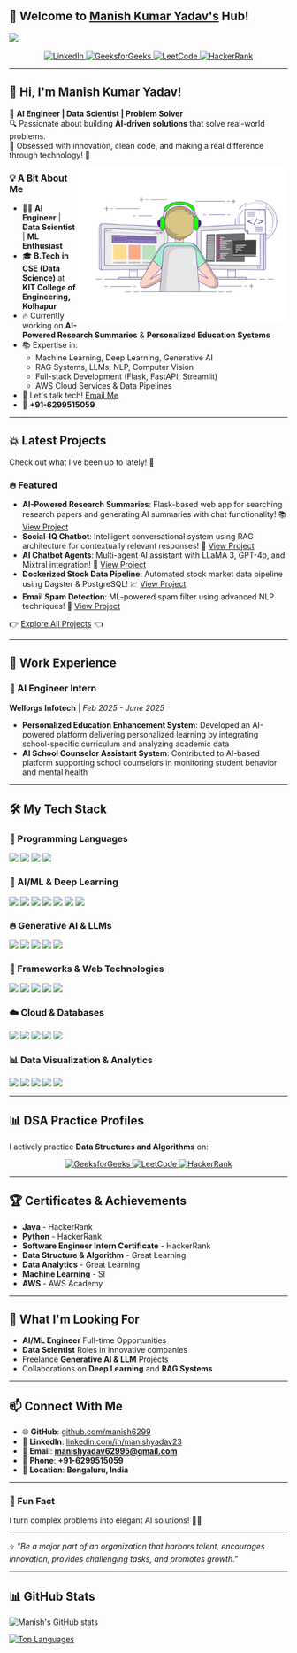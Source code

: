 ## 🚀 Welcome to [Manish Kumar Yadav's](https://manishkumaryadav.netlify.app/) Hub!  
<a href="https://github.com/manish6299"><img src="https://media.giphy.com/media/hvRJCLFzcasrR4ia7z/giphy.gif" width="25px"></a>

<div align="center">
  <a href="https://www.linkedin.com/in/manishyadav23/" target="_blank">
    <img src="https://img.shields.io/badge/LinkedIn-0A66C2?style=for-the-badge&logo=linkedin&logoColor=white" alt="LinkedIn">
  </a>
  <a href="https://www.geeksforgeeks.org/user/manishyadav6299/" target="_blank">
    <img src="https://img.shields.io/badge/GeeksforGeeks-00C851?style=for-the-badge&logo=geeksforgeeks&logoColor=white" alt="GeeksforGeeks">
  </a>
  <a href="https://leetcode.com/u/manishyadav6299/" target="_blank">
    <img src="https://img.shields.io/badge/LeetCode-FFA116?style=for-the-badge&logo=leetcode&logoColor=white" alt="LeetCode">
  </a>
  <a href="https://www.hackerrank.com/profile/manishyadav6299" target="_blank">
    <img src="https://img.shields.io/badge/HackerRank-2EC866?style=for-the-badge&logo=hackerrank&logoColor=white" alt="HackerRank">
  </a>
</div>

---

## 👋 Hi, I'm Manish Kumar Yadav!  
🚀 **AI Engineer | Data Scientist | Problem Solver**  
🔍 Passionate about building **AI-driven solutions** that solve real-world problems.  
🎯 Obsessed with innovation, clean code, and making a real difference through technology! 🚀  

<img align="right" alt="GIF" src="https://github.com/Keshav-Kant/Keshav-Kant/blob/master/coding.gif?raw=true" width="380" height="280" />

### 💡 A Bit About Me
- 👨‍💻 **AI Engineer** | **Data Scientist** | **ML Enthusiast**  
- 🎓 **B.Tech in CSE (Data Science)** at **KIT College of Engineering, Kolhapur**  
- 🔥 Currently working on **AI-Powered Research Summaries** & **Personalized Education Systems**  
- 📚 Expertise in:  
  - Machine Learning, Deep Learning, Generative AI  
  - RAG Systems, LLMs, NLP, Computer Vision  
  - Full-stack Development (Flask, FastAPI, Streamlit)  
  - AWS Cloud Services & Data Pipelines  
- 💌 Let's talk tech! [Email Me](mailto:manishyadav62995@gmail.com)  
- 📱 **+91-6299515059**  

---

## 💥 Latest Projects  
Check out what I've been up to lately! 🚀

### 🔥 Featured

- **AI-Powered Research Summaries**: Flask-based web app for searching research papers and generating AI summaries with chat functionality! 📚 [View Project](https://github.com/manish6299/AI-Powered-Research-Summaries)
- **Social-IQ Chatbot**: Intelligent conversational system using RAG architecture for contextually relevant responses! 🤖 [View Project](https://github.com/manish6299/Social-IQ-Chatbot)
- **AI Chatbot Agents**: Multi-agent AI assistant with LLaMA 3, GPT-4o, and Mixtral integration! 🧠 [View Project](https://github.com/manish6299/AI-Chatbot-Agents)
- **Dockerized Stock Data Pipeline**: Automated stock market data pipeline using Dagster & PostgreSQL! 📈 [View Project](https://github.com/manish6299/stock-data-pipeline)
- **Email Spam Detection**: ML-powered spam filter using advanced NLP techniques! 📧 [View Project](https://github.com/manish6299/email-spam-detection)

👉 [Explore All Projects](https://github.com/manish6299?tab=repositories) 👈

---

## 🏢 Work Experience

### 🚀 AI Engineer Intern  
**Wellorgs Infotech** | *Feb 2025 - June 2025*
- **Personalized Education Enhancement System**: Developed an AI-powered platform delivering personalized learning by integrating school-specific curriculum and analyzing academic data
- **AI School Counselor Assistant System**: Contributed to AI-based platform supporting school counselors in monitoring student behavior and mental health

---

## 🛠️ My Tech Stack  

### 📌 Programming Languages
<p align="left">
  <img src="https://img.shields.io/badge/Python-3776AB?style=for-the-badge&logo=python&logoColor=white"/>
  <img src="https://img.shields.io/badge/Java-007396?style=for-the-badge&logo=java&logoColor=white"/>
  <img src="https://img.shields.io/badge/SQL-025E8C?style=for-the-badge&logo=database&logoColor=white"/>
  <img src="https://img.shields.io/badge/JavaScript-F7DF1E?style=for-the-badge&logo=javascript&logoColor=black"/>
</p>

### 🤖 AI/ML & Deep Learning  
<p align="left">
  <img src="https://img.shields.io/badge/TensorFlow-FF6F00?style=for-the-badge&logo=tensorflow&logoColor=white"/>
  <img src="https://img.shields.io/badge/Keras-D00000?style=for-the-badge&logo=keras&logoColor=white"/>
  <img src="https://img.shields.io/badge/PyTorch-EE4C2C?style=for-the-badge&logo=pytorch&logoColor=white"/>
  <img src="https://img.shields.io/badge/OpenCV-5C3EE8?style=for-the-badge&logo=opencv&logoColor=white"/>
  <img src="https://img.shields.io/badge/scikit--learn-F7931E?style=for-the-badge&logo=scikit-learn&logoColor=white"/>
  <img src="https://img.shields.io/badge/Pandas-150458?style=for-the-badge&logo=pandas&logoColor=white"/>
  <img src="https://img.shields.io/badge/NumPy-013243?style=for-the-badge&logo=numpy&logoColor=white"/>
</p>

### 🔥 Generative AI & LLMs
<p align="left">
  <img src="https://img.shields.io/badge/OpenAI-412991?style=for-the-badge&logo=openai&logoColor=white"/>
  <img src="https://img.shields.io/badge/LangChain-121212?style=for-the-badge&logo=chainlink&logoColor=white"/>
  <img src="https://img.shields.io/badge/HuggingFace-FFD21E?style=for-the-badge&logo=huggingface&logoColor=black"/>
  <img src="https://img.shields.io/badge/RAG-4285F4?style=for-the-badge&logo=google&logoColor=white"/>
  <img src="https://img.shields.io/badge/Groq-000000?style=for-the-badge&logo=groq&logoColor=white"/>
</p>

### 🚀 Frameworks & Web Technologies  
<p align="left">
  <img src="https://img.shields.io/badge/Flask-000000?style=for-the-badge&logo=flask&logoColor=white"/>
  <img src="https://img.shields.io/badge/FastAPI-009688?style=for-the-badge&logo=fastapi&logoColor=white"/>
  <img src="https://img.shields.io/badge/Streamlit-FF4B4B?style=for-the-badge&logo=streamlit&logoColor=white"/>
  <img src="https://img.shields.io/badge/HTML5-E34F26?style=for-the-badge&logo=html5&logoColor=white"/>
  <img src="https://img.shields.io/badge/CSS3-1572B6?style=for-the-badge&logo=css3&logoColor=white"/>
</p>

### ☁️ Cloud & Databases  
<p align="left">
  <img src="https://img.shields.io/badge/AWS-FF9900?style=for-the-badge&logo=amazonaws&logoColor=white"/>
  <img src="https://img.shields.io/badge/MongoDB-4ea94b?style=for-the-badge&logo=mongodb&logoColor=white"/>
  <img src="https://img.shields.io/badge/PostgreSQL-316192?style=for-the-badge&logo=postgresql&logoColor=white"/>
  <img src="https://img.shields.io/badge/Firebase-FFCA28?style=for-the-badge&logo=firebase&logoColor=black"/>
  <img src="https://img.shields.io/badge/DynamoDB-4053D6?style=for-the-badge&logo=amazon-dynamodb&logoColor=white"/>
</p>

### 📊 Data Visualization & Analytics
<p align="left">
  <img src="https://img.shields.io/badge/Matplotlib-11557c?style=for-the-badge&logo=matplotlib&logoColor=white"/>
  <img src="https://img.shields.io/badge/Seaborn-3776AB?style=for-the-badge&logo=seaborn&logoColor=white"/>
  <img src="https://img.shields.io/badge/Plotly-3F4F75?style=for-the-badge&logo=plotly&logoColor=white"/>
  <img src="https://img.shields.io/badge/Power_BI-F2C811?style=for-the-badge&logo=power-bi&logoColor=black"/>
  <img src="https://img.shields.io/badge/Excel-217346?style=for-the-badge&logo=microsoft-excel&logoColor=white"/>
</p>

---

## 📊 DSA Practice Profiles  
I actively practice **Data Structures and Algorithms** on:  

<div align="center">
  <a href="https://www.geeksforgeeks.org/user/manishyadav6299/" target="_blank">
    <img src="https://img.shields.io/badge/GeeksforGeeks-00C851?style=for-the-badge&logo=geeksforgeeks&logoColor=white" alt="GeeksforGeeks">
  </a>
  <a href="https://leetcode.com/u/manishyadav6299/" target="_blank">
    <img src="https://img.shields.io/badge/LeetCode-FFA116?style=for-the-badge&logo=leetcode&logoColor=white" alt="LeetCode">
  </a>
  <a href="https://www.hackerrank.com/profile/manishyadav6299" target="_blank">
    <img src="https://img.shields.io/badge/HackerRank-2EC866?style=for-the-badge&logo=hackerrank&logoColor=white" alt="HackerRank">
  </a>
</div>

---

## 🏆 Certificates & Achievements
- **Java** - HackerRank  
- **Python** - HackerRank  
- **Software Engineer Intern Certificate** - HackerRank  
- **Data Structure & Algorithm** - Great Learning  
- **Data Analytics** - Great Learning  
- **Machine Learning** - SI  
- **AWS** - AWS Academy  

---

## 🎯 What I'm Looking For
- **AI/ML Engineer** Full-time Opportunities  
- **Data Scientist** Roles in innovative companies  
- Freelance **Generative AI & LLM** Projects  
- Collaborations on **Deep Learning** and **RAG Systems**  

---

## 📫 Connect With Me
- 🌐 **GitHub**: [github.com/manish6299](https://github.com/manish6299)  
- 💼 **LinkedIn**: [linkedin.com/in/manishyadav23](https://www.linkedin.com/in/manishyadav23/)  
- 📧 **Email**: **manishyadav62995@gmail.com**  
- 📱 **Phone**: **+91-6299515059**  
- 📍 **Location**: **Bengaluru, India**  

---

### 🎯 Fun Fact  
I turn complex problems into elegant AI solutions! 🤖✨  

---

⭐️ *"Be a major part of an organization that harbors talent, encourages innovation, provides challenging tasks, and promotes growth."*

---

## 📊 GitHub Stats  


<!--END_SECTION:waka-->

![Manish's GitHub stats](https://github-readme-stats.vercel.app/api?username=manish6299&show_icons=true&theme=radical)

[![Top Languages](https://github-readme-stats.vercel.app/api/top-langs/?username=manish6299&layout=compact&theme=radical)](https://github.com/manish6299)
